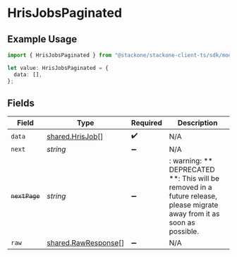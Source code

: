 # HrisJobsPaginated

## Example Usage

```typescript
import { HrisJobsPaginated } from "@stackone/stackone-client-ts/sdk/models/shared";

let value: HrisJobsPaginated = {
  data: [],
};
```

## Fields

| Field                                                                                                                   | Type                                                                                                                    | Required                                                                                                                | Description                                                                                                             |
| ----------------------------------------------------------------------------------------------------------------------- | ----------------------------------------------------------------------------------------------------------------------- | ----------------------------------------------------------------------------------------------------------------------- | ----------------------------------------------------------------------------------------------------------------------- |
| `data`                                                                                                                  | [shared.HrisJob](../../../sdk/models/shared/hrisjob.md)[]                                                               | :heavy_check_mark:                                                                                                      | N/A                                                                                                                     |
| `next`                                                                                                                  | *string*                                                                                                                | :heavy_minus_sign:                                                                                                      | N/A                                                                                                                     |
| ~~`nextPage`~~                                                                                                          | *string*                                                                                                                | :heavy_minus_sign:                                                                                                      | : warning: ** DEPRECATED **: This will be removed in a future release, please migrate away from it as soon as possible. |
| `raw`                                                                                                                   | [shared.RawResponse](../../../sdk/models/shared/rawresponse.md)[]                                                       | :heavy_minus_sign:                                                                                                      | N/A                                                                                                                     |
